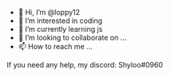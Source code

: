 - 👋 Hi, I’m @loppy12
- 👀 I’m interested in coding
- 🌱 I’m currently learning js
- 💞️ I’m looking to collaborate on ...
- 📫 How to reach me ...

<!---
loppy12/loppy12 is a ✨ special ✨ repository because its `README.md` (this file) appears on your GitHub profile.
You can click the Preview link to take a look at your changes.
--->
If you need any help, my discord: Shyloo#0960
